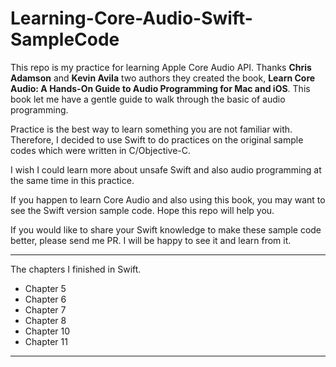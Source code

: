 # Learning-Core-Audio-Swift-SampleCode

This repo is my practice for learning Apple Core Audio API. Thanks **Chris Adamson** and **Kevin Avila** two authors they created the book, **Learn Core Audio: A Hands-On Guide to Audio Programming for Mac and iOS**. This book let me have a gentle guide to walk through the basic of audio programming. 

Practice is the best way to learn something you are not familiar with. Therefore, I decided to use Swift to do practices on the original sample codes which were written in C/Objective-C.

I wish I could learn more about unsafe Swift and also audio programming at the same time in this practice. 

If you happen to learn Core Audio and also using this book, you may want to see the Swift version sample code. Hope this repo will help you.

If you would like to share your Swift knowledge to make these sample code better, please send me PR. I will be happy to see it and learn from it.  
 
---

The chapters I finished in Swift.

* Chapter 5
* Chapter 6
* Chapter 7
* Chapter 8
* Chapter 10
* Chapter 11

---
